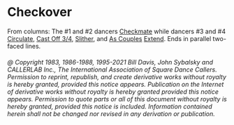 
# Checkover

From columns: The #1 and #2 dancers [Checkmate](../a2/checkmate.md) while
dancers #3 and #4 [Circulate](../b1/circulate.md), 
[Cast Off 3/4](../ms/cast_off_three_quarters.md), [Slither](../a2/slither.md), 
and [As Couples](../a1/as_couples.md) [Extend](../b2/extend.md). Ends in parallel two-faced lines.

###### @ Copyright 1983, 1986-1988, 1995-2021 Bill Davis, John Sybalsky and CALLERLAB Inc., The International Association of Square Dance Callers. Permission to reprint, republish, and create derivative works without royalty is hereby granted, provided this notice appears. Publication on the Internet of derivative works without royalty is hereby granted provided this notice appears. Permission to quote parts or all of this document without royalty is hereby granted, provided this notice is included. Information contained herein shall not be changed nor revised in any derivation or publication.

